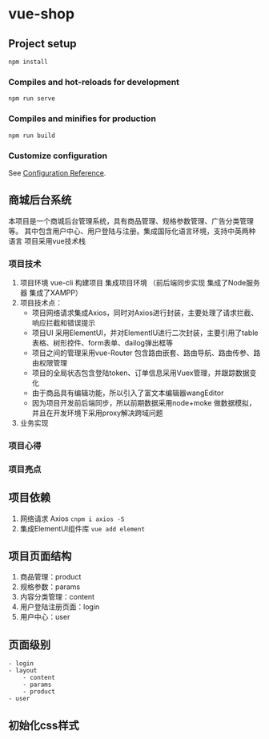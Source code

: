 # vue-shop

## Project setup
```
npm install
```

### Compiles and hot-reloads for development
```
npm run serve
```

### Compiles and minifies for production
```
npm run build
```

### Customize configuration
See [Configuration Reference](https://cli.vuejs.org/config/).

## 商城后台系统
本项目是一个商城后台管理系统，具有商品管理、规格参数管理、广告分类管理等。
其中包含用户中心、用户登陆与注册。集成国际化语言环境，支持中英两种语言
项目采用vue技术栈

### 项目技术
1. 项目环境 vue-cli 构建项目 集成项目环境 （前后端同步实现 集成了Node服务器 集成了XAMPP）
2. 项目技术点：
    - 项目网络请求集成Axios，同时对Axios进行封装，主要处理了请求拦截、响应拦截和错误提示
    - 项目UI 采用ElementUI，并对ElementIU进行二次封装，主要引用了table表格、树形控件、form表单、dailog弹出框等
    - 项目之间的管理采用vue-Router 包含路由嵌套、路由导航、路由传参、路由权限管理
    - 项目的全局状态包含登陆token、订单信息采用Vuex管理，并跟踪数据变化
    - 由于商品具有编辑功能，所以引入了富文本编辑器wangEditor
    - 因为项目开发前后端同步，所以前期数据采用node+moke 做数据模拟，并且在开发环境下采用proxy解决跨域问题
3. 业务实现

### 项目心得

### 项目亮点

## 项目依赖
1. 网络请求 Axios `cnpm i axios -S`
2. 集成ElementUI组件库 `vue add element`

## 项目页面结构
1. 商品管理：product
2. 规格参数：params
3. 内容分类管理：content
4. 用户登陆注册页面：login
5. 用户中心：user

## 页面级别
    - login
    - layout
        - content
        - params
        - product
    - user

## 初始化css样式